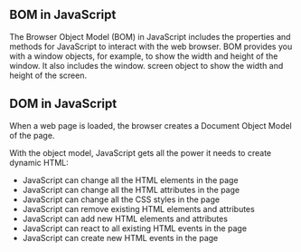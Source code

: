 ## BOM in JavaScript

The Browser Object Model (BOM) in JavaScript includes the properties and methods for JavaScript to interact with the web browser. BOM provides you with a window objects, for example, to show the width and height of the window. It also includes the window. screen object to show the width and height of the screen.


## DOM in JavaScript

When a web page is loaded, the browser creates a Document Object Model of the page.

With the object model, JavaScript gets all the power it needs to create dynamic HTML:

- JavaScript can change all the HTML elements in the page
- JavaScript can change all the HTML attributes in the page
- JavaScript can change all the CSS styles in the page
- JavaScript can remove existing HTML elements and attributes
- JavaScript can add new HTML elements and attributes
- JavaScript can react to all existing HTML events in the page
- JavaScript can create new HTML events in the page
